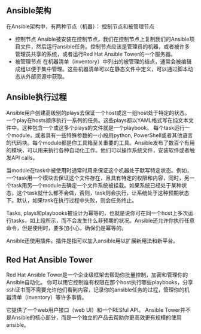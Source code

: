 ## Ansible架构
在Ansible架构中，有两种节点（机器）： 控制节点和被管理节点
* 控制节点
    Ansible被安装在控制节点，我们在控制节点上复制我们的Ansible项目文件，然后运行ansible任务。控制节点应该是管理员的机器，或者被许多管理员共享的系统，或者运行Red Hat Ansible Tower的一个服务器。
* 被管理节点
    在机器清单（inventory）中列出的被管理的结点，通常会被编辑成组以便于集中管理。这些机器清单可以在静态文件中定义，可以通过脚本动态从外部资源中获取。

## Ansible执行过程
Ansible用户创建高级别的plays去保证一个host或这一组host处于特定的状态。一个play在hosts顺序执行一系列的任务。这些plays都以YAML格式写在纯文本文件中。这种包含一个或这多个plays的文件就是一个playbook。
每个task运行一个module，或者具有一些特殊参数的一小段用python, PowerShell或者其他语言的代码块。每个module都是你工具箱至关重要的工具。Ansible发布了数百个有用的模块，可以用来执行各种自动化工作。他们可以操作系统文件，安装软件或者触发API calls。

当module在task中被使用时通常时用来保证这个机器处于默写特定状态。例如，一个task用一个模块去保证这个文件存在，且具有特定的权限和内容，同时，另一个task用另一个module去确定一个文件系统被挂载。如果系统已经处于某种状态，这个task就什么都不会做，否则，task则会执行，让系统处于这种预期状态下。默认，如果task在执行过程中失败，则会任务终止。

Tasks, plays和playbooks被设计为幂等的，也就是说你可在同一个host上多次运行tasks，如上段所示，而不会发生什么非预期的状况。Ansible还允许你执行任意命令，但是使用时，要多加小心，确保仍是幂等的。

Ansible还使用插件。插件是指可以加入ansible用以扩展新用法和新平台。

## Red Hat Ansible Tower
Red Hat Ansible Tower是一个企业级框架去帮助你批量控制，加密和管理你的Ansible自动化。
你可以用它控制谁有权限在那个host执行哪些playbooks，分享ssh证书而不需要允许他们看到内容，记录你的ansible任务的过程，管理你的机器清单（inventory）等许多事情。

它提供了一个web用户接口（web UI）和一个RESful API。 
Ansible Tower并不是Ansible的核心部分，而是一个独立的产品去帮助你更高效更有规模的使用ansible。
